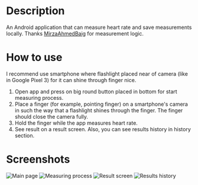 # Description
An Android application that can measure heart rate and save measurements locally. Thanks [MirzaAhmedBaig](https://github.com/MirzaAhmedBaig/CameraHeartMonitor) for measurement logic. 
# How to use
I recommend use smartphone where flashlight placed near of camera (like in Google Pixel 3) for it can shine through finger nice.
1. Open app and press on big round button placed in bottom for start measuring process.
2. Place a finger (for example, pointing finger) on a smartphone's camera in such the way that a flashlight shines through the finger. The finger should close the camera fully.
3. Hold the finger while the app measures heart rate.
4. See result on a result screen. Also, you can see results history in history section.
# Screenshots
![Main page](./screenshots/1.jpg "Main page")
![Measuring process](./screenshots/2.jpg "Measuring process")
![Result screen](./screenshots/3.jpg "Result screen")
![Results history](./screenshots/4.jpg "Reuslts history")